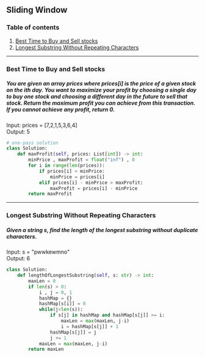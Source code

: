 ## Sliding Window
### Table of contents
1. [Best Time to Buy and Sell stocks](#max_profit)
2. [Longest Substring Without Repeating Characters](#max_len_no_repeat)

---
### Best Time to Buy and Sell stocks <a name="max_profit"></a>
##### You are given an array prices where prices[i] is the price of a given stock on the ith day. You want to maximize your profit by choosing a single day to buy one stock and choosing a different day in the future to sell that stock. Return the maximum profit you can achieve from this transaction. If you cannot achieve any profit, return 0.
Input: prices = [7,2,1,5,3,6,4] \
Output: 5
```python
# one-pass solution
class Solution:
    def maxProfit(self, prices: List[int]) -> int:
        minPrice , maxProfit = float("inf") , 0
        for i in range(len(prices)):
            if prices[i] < minPrice:
                minPrice = prices[i]
            elif prices[i] - minPrice > maxProfit:
                maxProfit = prices[i] - minPrice
        return maxProfit

```

---
### Longest Substring Without Repeating Characters <a name="max_len_no_repeat"></a>
##### Given a string s, find the length of the longest substring without duplicate characters.
Input: s = "pwwkewmno" \
Output: 6
```python
class Solution:
    def lengthOfLongestSubstring(self, s: str) -> int:
        maxLen = 0
        if len(s) > 0:
            i , j = 0, 1
            hashMap = {}
            hashMap[s[i]] = 0
            while(j<len(s)):
                if s[j] in hashMap and hashMap[s[j]] >= i:
                    maxLen = max(maxLen, j-i)
                    i = hashMap[s[j]] + 1
                hashMap[s[j]] = j
                j += 1
            maxLen = max(maxLen, j-i)
        return maxLen
```
